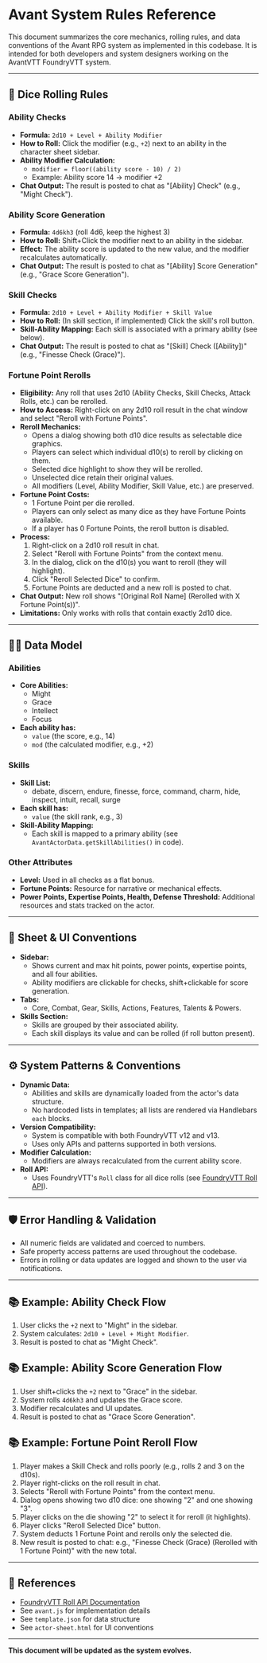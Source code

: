 # Avant System Rules Reference

This document summarizes the core mechanics, rolling rules, and data conventions of the Avant RPG system as implemented in this codebase. It is intended for both developers and system designers working on the AvantVTT FoundryVTT system.

---

## 🎲 Dice Rolling Rules

### **Ability Checks**
- **Formula:** `2d10 + Level + Ability Modifier`
- **How to Roll:** Click the modifier (e.g., `+2`) next to an ability in the character sheet sidebar.
- **Ability Modifier Calculation:**
  - `modifier = floor((ability score - 10) / 2)`
  - Example: Ability score 14 → modifier +2
- **Chat Output:** The result is posted to chat as "[Ability] Check" (e.g., "Might Check").

### **Ability Score Generation**
- **Formula:** `4d6kh3` (roll 4d6, keep the highest 3)
- **How to Roll:** Shift+Click the modifier next to an ability in the sidebar.
- **Effect:** The ability score is updated to the new value, and the modifier recalculates automatically.
- **Chat Output:** The result is posted to chat as "[Ability] Score Generation" (e.g., "Grace Score Generation").

### **Skill Checks**
- **Formula:** `2d10 + Level + Ability Modifier + Skill Value`
- **How to Roll:** (In skill section, if implemented) Click the skill's roll button.
- **Skill-Ability Mapping:** Each skill is associated with a primary ability (see below).
- **Chat Output:** The result is posted to chat as "[Skill] Check ([Ability])" (e.g., "Finesse Check (Grace)").

### **Fortune Point Rerolls**
- **Eligibility:** Any roll that uses 2d10 (Ability Checks, Skill Checks, Attack Rolls, etc.) can be rerolled.
- **How to Access:** Right-click on any 2d10 roll result in the chat window and select "Reroll with Fortune Points".
- **Reroll Mechanics:**
  - Opens a dialog showing both d10 dice results as selectable dice graphics.
  - Players can select which individual d10(s) to reroll by clicking on them.
  - Selected dice highlight to show they will be rerolled.
  - Unselected dice retain their original values.
  - All modifiers (Level, Ability Modifier, Skill Value, etc.) are preserved.
- **Fortune Point Costs:**
  - 1 Fortune Point per die rerolled.
  - Players can only select as many dice as they have Fortune Points available.
  - If a player has 0 Fortune Points, the reroll button is disabled.
- **Process:**
  1. Right-click on a 2d10 roll result in chat.
  2. Select "Reroll with Fortune Points" from the context menu.
  3. In the dialog, click on the d10(s) you want to reroll (they will highlight).
  4. Click "Reroll Selected Dice" to confirm.
  5. Fortune Points are deducted and a new roll is posted to chat.
- **Chat Output:** New roll shows "[Original Roll Name] (Rerolled with X Fortune Point(s))".
- **Limitations:** Only works with rolls that contain exactly 2d10 dice.

---

## 🧑‍💻 Data Model

### **Abilities**
- **Core Abilities:**
  - Might
  - Grace
  - Intellect
  - Focus
- **Each ability has:**
  - `value` (the score, e.g., 14)
  - `mod` (the calculated modifier, e.g., +2)

### **Skills**
- **Skill List:**
  - debate, discern, endure, finesse, force, command, charm, hide, inspect, intuit, recall, surge
- **Each skill has:**
  - `value` (the skill rank, e.g., 3)
- **Skill-Ability Mapping:**
  - Each skill is mapped to a primary ability (see `AvantActorData.getSkillAbilities()` in code).

### **Other Attributes**
- **Level:** Used in all checks as a flat bonus.
- **Fortune Points:** Resource for narrative or mechanical effects.
- **Power Points, Expertise Points, Health, Defense Threshold:** Additional resources and stats tracked on the actor.

---

## 📝 Sheet & UI Conventions

- **Sidebar:**
  - Shows current and max hit points, power points, expertise points, and all four abilities.
  - Ability modifiers are clickable for checks, shift+clickable for score generation.
- **Tabs:**
  - Core, Combat, Gear, Skills, Actions, Features, Talents & Powers.
- **Skills Section:**
  - Skills are grouped by their associated ability.
  - Each skill displays its value and can be rolled (if roll button present).

---

## ⚙️ System Patterns & Conventions

- **Dynamic Data:**
  - Abilities and skills are dynamically loaded from the actor's data structure.
  - No hardcoded lists in templates; all lists are rendered via Handlebars `each` blocks.
- **Version Compatibility:**
  - System is compatible with both FoundryVTT v12 and v13.
  - Uses only APIs and patterns supported in both versions.
- **Modifier Calculation:**
  - Modifiers are always recalculated from the current ability score.
- **Roll API:**
  - Uses FoundryVTT's `Roll` class for all dice rolls (see [FoundryVTT Roll API](https://foundryvtt.com/api/classes/foundry.dice.Roll.html)).

---

## 🛡️ Error Handling & Validation

- All numeric fields are validated and coerced to numbers.
- Safe property access patterns are used throughout the codebase.
- Errors in rolling or data updates are logged and shown to the user via notifications.

---

## 📚 Example: Ability Check Flow

1. User clicks the `+2` next to "Might" in the sidebar.
2. System calculates: `2d10 + Level + Might Modifier`.
3. Result is posted to chat as "Might Check".

## 📚 Example: Ability Score Generation Flow

1. User shift+clicks the `+2` next to "Grace" in the sidebar.
2. System rolls `4d6kh3` and updates the Grace score.
3. Modifier recalculates and UI updates.
4. Result is posted to chat as "Grace Score Generation".

## 📚 Example: Fortune Point Reroll Flow

1. Player makes a Skill Check and rolls poorly (e.g., rolls 2 and 3 on the d10s).
2. Player right-clicks on the roll result in chat.
3. Selects "Reroll with Fortune Points" from the context menu.
4. Dialog opens showing two d10 dice: one showing "2" and one showing "3".
5. Player clicks on the die showing "2" to select it for reroll (it highlights).
6. Player clicks "Reroll Selected Dice" button.
7. System deducts 1 Fortune Point and rerolls only the selected die.
8. New result is posted to chat: e.g., "Finesse Check (Grace) (Rerolled with 1 Fortune Point)" with the new total.

---

## 🔗 References
- [FoundryVTT Roll API Documentation](https://foundryvtt.com/api/classes/foundry.dice.Roll.html)
- See `avant.js` for implementation details
- See `template.json` for data structure
- See `actor-sheet.html` for UI conventions

---

**This document will be updated as the system evolves.** 